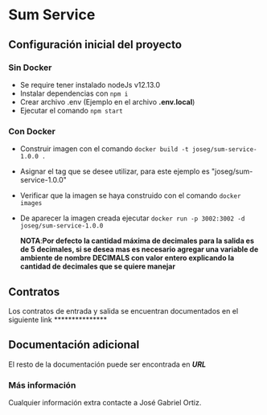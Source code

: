 
# Sum Service  
  
## Configuración inicial del proyecto  
  
### Sin Docker  
- Se require tener instalado nodeJs v12.13.0  
- Instalar dependencias con `npm i`  
- Crear archivo .env (Ejemplo en el archivo **.env.local**)  
- Ejecutar el comando `npm start`  
  
### Con Docker 

- Construir imagen con el comando `docker build -t joseg/sum-service-1.0.0 .`  
- Asignar el tag que se desee utilizar, para este ejemplo es "joseg/sum-service-1.0.0"  
- Verificar que la imagen se haya construido con el comando `docker images`  
- De aparecer la imagen creada ejecutar `docker run -p 3002:3002 -d joseg/sum-service-1.0.0`  
  
  **NOTA**:**Por defecto la cantidad máxima de decimales para la salida es de 5 decimales, si se desea mas es necesario agregar una variable de ambiente de nombre DECIMALS con valor entero explicando la cantidad de decimales que se quiere manejar**
  
## Contratos  
  
Los contratos de entrada y salida se encuentran documentados en el siguiente link   ***************  
  
  
## Documentación adicional  
  
El resto de la documentación puede ser encontrada en ***URL***  
  
  
### Más información  
Cualquier información extra contacte a José Gabriel Ortiz.